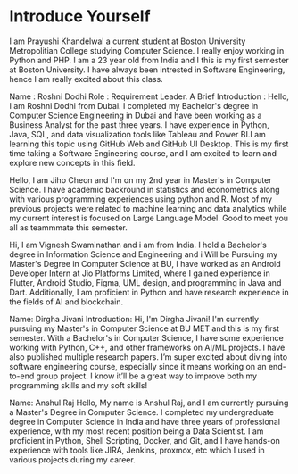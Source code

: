 # Introduce Yourself
I am Prayushi Khandelwal a current student at Boston University Metropolitian College studying Computer Science. I really enjoy working in Python and PHP. I am a 23 year old from India and I this is my first semester at Boston University. I have always been intrested in Software Engineering, hence I am really excited about this class.

Name : Roshni Dodhi
Role : Requirement Leader.
A Brief Introduction : Hello, I am Roshni Dodhi from Dubai. I completed my Bachelor's degree in Computer Science Engineering in Dubai and have been working as a Business Analyst for the past three years. I have experience in Python, Java, SQL, and data visualization tools like Tableau and Power BI.I am learning this topic using GitHub Web and GitHub UI Desktop. This is my first time taking a Software Engineering course, and I am excited to learn and explore new concepts in this field. 

Hello, I am Jiho Cheon and I'm on my 2nd year in Master's in Computer Science. I have academic backround in statistics and econometrics along with various programming experiences using python and R. Most of my previous projects were related to machine learning and data analytics while my current interest is focused on Large Language Model. Good to meet you all as teammmate this semester.

Hi, I am Vignesh Swaminathan and i am from India. I hold a Bachelor's degree in Information Science and Engineering and i Will be Pursuing my Master's Degree in Computer Science at BU, I have worked as an Android Developer Intern at Jio Platforms Limited, where I gained experience in Flutter, Android Studio, Figma, UML design, and programming in Java and Dart. Additionally, I am proficient in Python and have research experience in the fields of AI and blockchain.

Name: Dirgha Jivani
Introduction: Hi, I'm Dirgha Jivani! I'm currently pursuing my Master's in Computer Science at BU MET and this is my first semester. With a Bachelor's in Computer Science, I have some experience working with Python, C++, and other frameworks on AI/ML projects. I have also published multiple research papers. I’m super excited about diving into software engineering course, especially since it means working on an end-to-end group project. I know it’ll be a great way to improve both my programming skills and my soft skills!

Name: Anshul Raj
Hello, My name is Anshul Raj, and I am currently pursuing a Master's Degree in Computer Science. I completed my undergraduate degree in Computer Science in India and have three years of professional experience, with my most recent position being a Data Scientist. I am proficient in Python, Shell Scripting, Docker, and Git, and I have hands-on experience with tools like JIRA, Jenkins, proxmox, etc which I used in various projects during my career.